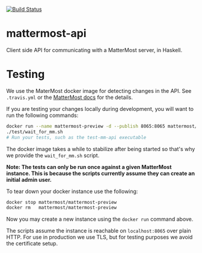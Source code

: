 [![Build
Status](https://travis-ci.org/matterhorn-chat/mattermost-api.svg?branch=master)](https://travis-ci.org/matterhorn-chat/mattermost-api)
# mattermost-api
Client side API for communicating with a MatterMost server, in Haskell.

# Testing

We use the MaterMost docker image for detecting changes in the API. See
`.travis.yml` or the [MatterMost
docs](https://docs.mattermost.com/install/docker-local-machine.html#one-line-docker-install)
for the details.

If you are testing your changes locally during development, you will want to run
the following commands:
```sh
docker run --name mattermost-preview -d --publish 8065:8065 mattermost/mattermost-preview
./test/wait_for_mm.sh
# Run your tests, such as the test-mm-api executable
```
The docker image takes a while to stabilize after being started so that's why we
provide the `wait_for_mm.sh` script.

**Note: The tests can only be run once against a given MatterMost instance. This
is because the scripts currently assume they can create an initial admin user.**

To tear down your docker instance use the following:
```sh
docker stop mattermost/mattermost-preview
docker rm   mattermost/mattermost-preview
```

Now you may create a new instance using the `docker run` command above.

The scripts assume the instance is reachable on `localhost:8065` over plain
HTTP.  For use in production we use TLS, but for testing purposes we avoid the
certificate setup.
